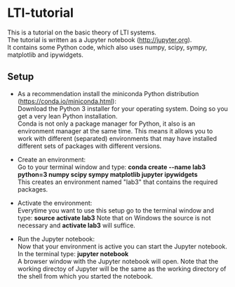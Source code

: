 # LTI-tutorial
This is a tutorial on the basic theory of LTI systems.  
The tutorial is written as a Jupyter notebook (http://jupyter.org).  
It contains some Python code, which also uses numpy, scipy, sympy, matplotlib and ipywidgets.

## Setup

- As a recommendation install the miniconda Python distribution (https://conda.io/miniconda.html):  
Download the Python 3 installer for your operating system. Doing so you get a very lean Python installation.  
Conda is not only a package manager for Python, it also is an environment manager at the same time.
This means it allows you to work with different (separated) environments that may have installed different sets of packages with different versions.

- Create an environment:  
Go to your terminal window and type: **conda create --name lab3 python=3 numpy scipy sympy matplotlib jupyter ipywidgets**  
This creates an environment named "lab3" that contains the required packages.

- Activate the environment:  
Everytime you want to use this setup go to the terminal window and type: **source activate lab3**
Note that on Windows the source is not necessary and **activate lab3** will suffice.

- Run the Jupyter notebook:  
Now that your environment is active you can start the Jupyter notebook. In the terminal type: **jupyter notebook**  
A browser window with the Jupyter notebook will open. Note that the working directoy of Jupyter will be the same as the working directory of the shell from which you started the notebook.
